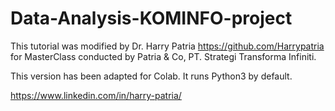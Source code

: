 # Data-Analysis-KOMINFO-project
This tutorial was modified by Dr. Harry Patria https://github.com/Harrypatria for MasterClass conducted by Patria & Co, PT. Strategi Transforma Infiniti.

This version has been adapted for Colab. It runs Python3 by default.

https://www.linkedin.com/in/harry-patria/
